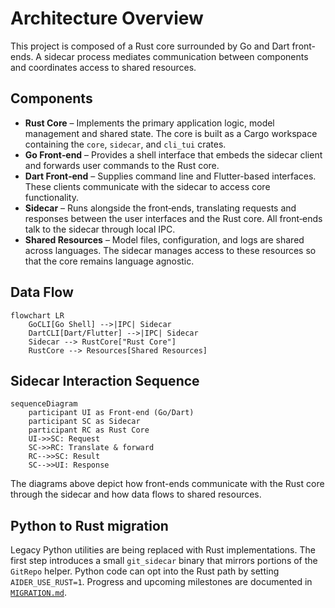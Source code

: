 # Architecture Overview

This project is composed of a Rust core surrounded by Go and Dart front-ends. A sidecar process mediates communication between components and coordinates access to shared resources.

## Components

- **Rust Core** – Implements the primary application logic, model management and shared state. The core is built as a Cargo workspace containing the `core`, `sidecar`, and `cli_tui` crates.
- **Go Front‑end** – Provides a shell interface that embeds the sidecar client and forwards user commands to the Rust core.
- **Dart Front‑end** – Supplies command line and Flutter-based interfaces. These clients communicate with the sidecar to access core functionality.
- **Sidecar** – Runs alongside the front‑ends, translating requests and responses between the user interfaces and the Rust core. All front‑ends talk to the sidecar through local IPC.
- **Shared Resources** – Model files, configuration, and logs are shared across languages. The sidecar manages access to these resources so that the core remains language agnostic.

## Data Flow

```mermaid
flowchart LR
    GoCLI[Go Shell] -->|IPC| Sidecar
    DartCLI[Dart/Flutter] -->|IPC| Sidecar
    Sidecar --> RustCore["Rust Core"]
    RustCore --> Resources[Shared Resources]
```

## Sidecar Interaction Sequence

```mermaid
sequenceDiagram
    participant UI as Front-end (Go/Dart)
    participant SC as Sidecar
    participant RC as Rust Core
    UI->>SC: Request
    SC->>RC: Translate & forward
    RC-->>SC: Result
    SC-->>UI: Response
```

The diagrams above depict how front-ends communicate with the Rust core through the sidecar and how data flows to shared resources.

## Python to Rust migration

Legacy Python utilities are being replaced with Rust implementations.  The first
step introduces a small `git_sidecar` binary that mirrors portions of the
`GitRepo` helper.  Python code can opt into the Rust path by setting
`AIDER_USE_RUST=1`.  Progress and upcoming milestones are documented in
[`MIGRATION.md`](MIGRATION.md).

